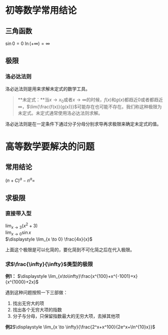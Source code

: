 # 初等数学常用结论
## 三角函数
$\sin 0 = 0$
$\ln{(+\infty)}=\infty$

## 极限
### 洛必达法则
洛必达法则是用来求解未定式的数学工具。
> **未定式：**当$x\to x_0$或者$x\to\infty$的时候，$f(x)$和$g(x)$都趋近0或者都趋近$\infty$，$\lim{\frac{f(x)}{g(x)}}$可能存在也可能不存在。我们称这种极限为未定式。未定式通常使用洛必达法则求解。

洛必达法则是在一定条件下通过分子分母分别求导再求极限来确定未定式的值。

# 高等数学要解决的问题
## 常用结论
$(n+C)^a-n^a=$
## 求极限
### 直接带入型
$\displaystyle \lim_{x \to 3} (x^2 + 3)$  
$\displaystyle \lim_{x \to 0} \sin x$  
$\displaystyle \lim_{x \to 0} \frac{4x}{x}$  

上面这个极限是可以化简的，要化简到不可化简之后在代入极限。

### 求$\frac{\infty}{\infty}$类型的极限
**例1：** $\displaystyle \lim_{x\to\infty}\frac{x^{100}+x^{-1001}+x}{x^{1000}+2x}$  

遇到这种问题按照一下三部做：  
1. 找出无穷大的项
2. 找出各个无穷大项的指数
3. 分子与分母，只保留指数最大的无穷大项，去掉其他项

**例2**$\displaystyle \lim_{x \to \infty}{\frac{2^x+x^100}{2e^x+\ln^{10}x}}$

